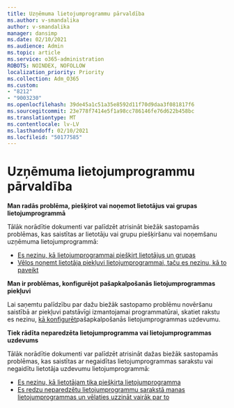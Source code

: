```yaml
---
title: Uzņēmuma lietojumprogrammu pārvaldība
ms.author: v-smandalika
author: v-smandalika
manager: dansimp
ms.date: 02/10/2021
ms.audience: Admin
ms.topic: article
ms.service: o365-administration
ROBOTS: NOINDEX, NOFOLLOW
localization_priority: Priority
ms.collection: Adm_O365
ms.custom:
- "8212"
- "9003230"
ms.openlocfilehash: 39de45a1c51a35e8592d11f70d9daa3f081817f6
ms.sourcegitcommit: 23e778f7414e5f1a98cc786146fe76d622b458bc
ms.translationtype: MT
ms.contentlocale: lv-LV
ms.lasthandoff: 02/10/2021
ms.locfileid: "50177585"
---
```

# <a name="management-of-enterprise-apps"></a>Uzņēmuma lietojumprogrammu pārvaldība

**Man radās problēma, piešķirot vai noņemot lietotājus vai grupas lietojumprogrammā**

Tālāk norādītie dokumenti var palīdzēt atrisināt biežāk sastopamās problēmas, kas saistītas ar lietotāju vai grupu piešķiršanu vai noņemšanu uzņēmuma lietojumprogrammā:

- [Es nezinu, kā lietojumprogrammai piešķirt lietotājus un grupas](https://docs.microsoft.com/azure/active-directory/manage-apps/assign-user-or-group-access-portal)
- [Vēlos noņemt lietotāja piekļuvi lietojumprogrammai, taču es nezinu, kā to paveikt](https://docs.microsoft.com/azure/active-directory/manage-apps/methods-for-removing-user-access)

**Man ir problēmas, konfigurējot pašapkalpošanās lietojumprogrammas piekļuvi**

Lai saņemtu palīdzību par dažu biežāk sastopamo problēmu novēršanu saistībā ar piekļuvi patstāvīgi izmantojamai programmatūrai, skatiet rakstu es nezinu, [kā konfigurēt](https://docs.microsoft.com/azure/active-directory/manage-apps/manage-self-service-access)pašapkalpošanās lietojumprogrammas uzdevumu.

**Tiek rādīta neparedzēta lietojumprogramma vai lietojumprogrammas uzdevums**

Tālāk norādītie dokumenti var palīdzēt atrisināt dažas biežāk sastopamās problēmas, kas saistītas ar negaidītas lietojumprogrammas sarakstu vai negaidītu lietotāja uzdevumu lietojumprogrammā:

- [Es nezinu, kā lietotājam tika piešķirta lietojumprogramma](https://docs.microsoft.com/azure/active-directory/manage-apps/ways-users-get-assigned-to-applications)
- [Es redzu neparedzētu lietojumprogrammu sarakstā manas lietojumprogrammas un vēlaties uzzināt vairāk par to](https://docs.microsoft.com/azure/active-directory/manage-apps/application-types)












